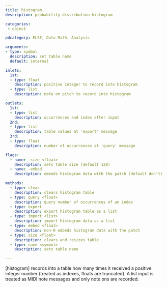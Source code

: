 ```yaml
---
title: histogram
description: probability distribution histogram

categories:
 - object

pdcategory: ELSE, Data Math, Analysis

arguments:
- type: symbol
  description: set table name
  default: internal

inlets:
  1st:
  - type: float
    description: positive integer to record into histogram
  - type: list
    description: note on pitch to record into histogram

outlets:
  1st:
  - type: list
    description: occurrences and index after input
  2nd:
  - type: list
    description: table values at 'export' message
  3rd:
  - type: float
    description: number of occurrences at 'query' message

flags:
  - name: -size <float>
    description: sets table size (default 128)
  - name: -embed
    description: embeds histogram data with the patch (default don't)

methods:
  - type: clear
    description: clears histogram table
  - type: query <float>
    description: query number of occurrences of an index
  - type: export
    description: export histogram table as a list
  - type: import <list>
    description: import histogram data as a list
  - type: embed <float>
    description: non-0 embeds histogram data with the patch
  - type: size <float>
    description: clears and resizes table
  - type: name <symbol>
    description: sets table name

---
```


[histogram] records into a table how many times it received a positive integer number (treated as indexes, floats are truncated). A list input is treated as MIDI note messages and only note ons are recorded.

